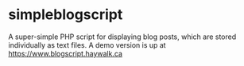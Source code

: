 # simpleblogscript
A super-simple PHP script for displaying blog posts, which are stored individually as text files. A demo version is up at https://www.blogscript.haywalk.ca
